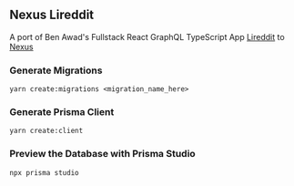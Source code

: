 
## Nexus Lireddit
A port of Ben Awad's Fullstack React GraphQL TypeScript App [Lireddit](https://youtu.be/I6ypD7qv3Z8) to [Nexus](https://nexusjs.org/)

### Generate Migrations
```
yarn create:migrations <migration_name_here>
```

### Generate Prisma Client
```
yarn create:client
```

### Preview the Database with Prisma Studio
```
npx prisma studio
```
